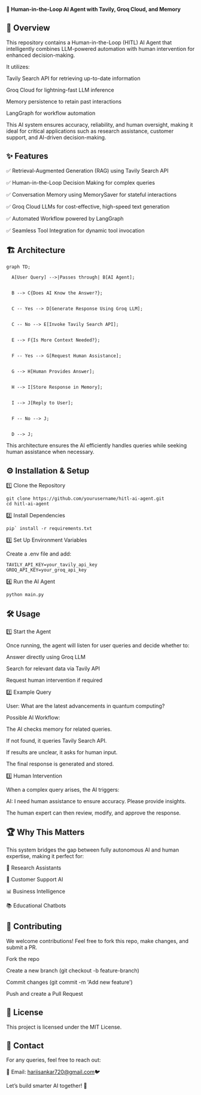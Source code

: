 **🤖 Human-in-the-Loop AI Agent with Tavily, Groq Cloud, and Memory**

🚀 Overview
---

This repository contains a Human-in-the-Loop (HITL) AI Agent that intelligently combines LLM-powered automation with human intervention for enhanced decision-making.


It utilizes:


Tavily Search API for retrieving up-to-date information


Groq Cloud for lightning-fast LLM inference


Memory persistence to retain past interactions


LangGraph for workflow automation


This AI system ensures accuracy, reliability, and human oversight, making it ideal for critical applications such as research assistance, customer support, and AI-driven decision-making.



✨ Features
---

✅ Retrieval-Augmented Generation (RAG) using Tavily Search API


✅ Human-in-the-Loop Decision Making for complex queries


✅ Conversation Memory using MemorySaver for stateful interactions


✅ Groq Cloud LLMs for cost-effective, high-speed text generation


✅ Automated Workflow powered by LangGraph


✅ Seamless Tool Integration for dynamic tool invocation



🏗️ Architecture
---

```mermaid
graph TD;

  A[User Query] -->|Passes through| B[AI Agent];
  
  
  B --> C{Does AI Know the Answer?};
  
  
  C -- Yes --> D[Generate Response Using Groq LLM];
  
  
  C -- No --> E[Invoke Tavily Search API];
  
  
  E --> F{Is More Context Needed?};
  
  
  F -- Yes --> G[Request Human Assistance];
  
  
  G --> H[Human Provides Answer];
  
  
  H --> I[Store Response in Memory];
  
  
  I --> J[Reply to User];
  
  
  F -- No --> J;
  
  
  D --> J;
```

This architecture ensures the AI efficiently handles queries while seeking human assistance when necessary.



⚙️ Installation & Setup
---

1️⃣ Clone the Repository

```
git clone https://github.com/yourusername/hitl-ai-agent.git
cd hitl-ai-agent
```

2️⃣ Install Dependencies

```
pip` install -r requirements.txt
```

3️⃣ Set Up Environment Variables


Create a .env file and add:

```
TAVILY_API_KEY=your_tavily_api_key
GROQ_API_KEY=your_groq_api_key
```

4️⃣ Run the AI Agent

```
python main.py
```

🛠️ Usage
---

1️⃣ Start the Agent


Once running, the agent will listen for user queries and decide whether to:


Answer directly using Groq LLM


Search for relevant data via Tavily API


Request human intervention if required


2️⃣ Example Query


User: What are the latest advancements in quantum computing?


Possible AI Workflow:


The AI checks memory for related queries.


If not found, it queries Tavily Search API.


If results are unclear, it asks for human input.


The final response is generated and stored.


3️⃣ Human Intervention


When a complex query arises, the AI triggers:


AI: I need human assistance to ensure accuracy. Please provide insights.


The human expert can then review, modify, and approve the response.


🏆 Why This Matters
---

This system bridges the gap between fully autonomous AI and human expertise, making it perfect for:


🔬 Research Assistants


🎯 Customer Support AI


📊 Business Intelligence


📚 Educational Chatbots


🌟 Contributing
---

We welcome contributions! Feel free to fork this repo, make changes, and submit a PR.


Fork the repo


Create a new branch (git checkout -b feature-branch)


Commit changes (git commit -m 'Add new feature')


Push and create a Pull Request


📜 License
---

This project is licensed under the MIT License.


💬 Contact
---

For any queries, feel free to reach out:


📧 Email: hariisankar720@gmail.com🐦


Let’s build smarter AI together! 🚀
